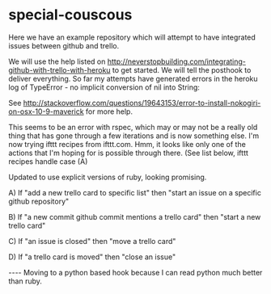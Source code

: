 # special-couscous

Here we have an example repository which will attempt to have integrated issues between github and trello.

We will use the help listed on http://neverstopbuilding.com/integrating-github-with-trello-with-heroku to get started.
We will tell the posthook to deliver everything. So far my attempts have generated errors in the heroku log of 
TypeError - no implicit conversion of nil into String:

See http://stackoverflow.com/questions/19643153/error-to-install-nokogiri-on-osx-10-9-maverick for more help.

This seems to be an error with rspec, which may or may not be a really old thing that has gone through a few iterations and is now something else. I'm now trying ifttt recipes from ifttt.com. Hmm, it looks like only one of the actions that I'm hoping for is possible through there. (See list below, ifttt recipes handle case (A)


Updated to use explicit versions of ruby, looking promising.

A) If "add a new trello card to specific list" then "start an issue on a specific github repository"

B) If "a new commit github commit mentions a trello card" then "start a new trello card"

C) If "an issue is closed" then "move a trello card"

D) If "a trello card is moved" then "close an issue"


---- Moving to a python based hook because I can read python much better than ruby.

